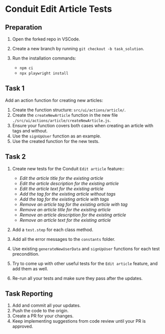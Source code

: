 # Conduit Edit Article Tests

## Preparation

1. Open the forked repo in VSCode.
2. Create a new branch by running `git checkout -b task_solution`.
3. Run the installation commands:

    - `npm ci`
    - `npx playwright install`

## Task 1

Add an action function for creating new articles:

1. Create the function structure: `src/ui/actions/article/`.
2. Create the `createNewArticle` function in the new file `./src/ui/actions/article/createNewArticle.js`.
3. Ensure your function covers both cases when creating an article with tags and without.
4. Use the `signUpUser` function as an example.
5. Use the created function for the new tests.

## Task 2

1. Create new tests for the Conduit `Edit article` feature::

    - *Edit the article title for the existing article*
    - *Edit the article description for the existing article*
    - *Edit the article text for the existing article*
    - *Add the tag for the existing article without tags* 
    - *Add the tag for the existing article with tags* 
    - *Remove an article tag for the existing article with tag*
    - *Remove an article title for the existing article*
    - *Remove an article description for the existing article*
    - *Remove an article text for the existing article*

2. Add a `test.step` for each class method. 
3. Add all the error messages to the `constants` folder.
4. Use existing `generateNewUserData` and `signUpUser` functions for each test precondition.
5. Try to come up with other useful tests for the `Edit article` feature, and add them as well.
6. Re-run all your tests and make sure they pass after the updates.

## Task Reporting

1. Add and commit all your updates.
2. Push the code to the origin.
3. Create a PR for your changes.
4. Keep implementing suggestions from code review until your PR is approved.
